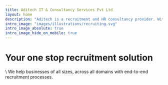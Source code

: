 ```yaml
---
title: Aditech IT & Consultancy Services Pvt Ltd
layout: home
description: "Aditech is a recruitment and HR consultancy provider. With more than 16 years of experience, we hire across all domains: SAP, Manufacturing, full-stack/front-end/back-end/blockchain developers."
intro_image: "images/illustrations/recruiting.svg"
intro_image_absolute: true
intro_image_hide_on_mobile: true
---
```


# Your one stop recruitment solution

\\
We help businesses of all sizes, across all domains with end-to-end recruitment processes.
